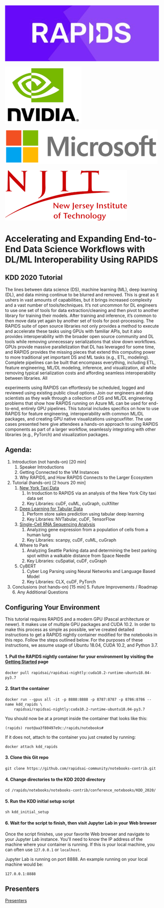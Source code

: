 ![RAPIDS](img/rapids_logo.png)

<p float="left">
  <img src="./img/nvidia_logo.jpg" width="250" /><br/><br/>
  <img src="./img/microsoft_logo.png" width="500" /><br/><br/>
  <img src="./img/njit_logo.png" width=400" />
</p>

# Accelerating and Expanding End-to-End Data Science Workflows with DL/ML Interoperability Using RAPIDS

## KDD 2020 Tutorial
The lines between data science (DS), machine learning (ML), deep learning (DL), and data mining continue to be blurred and removed. This is great as it ushers in vast amounts of capabilities, but it brings increased complexity and a vast number of tools/techniques. It’s not uncommon for DL engineers to use one set of tools for data extraction/cleaning and then pivot to another library for training their models. After training and inference, it’s common to then move data yet again by another set of tools for post-processing. The ​RAPIDS​ suite of open source libraries not only provides a method to execute and accelerate these tasks using GPUs with familiar APIs, but it also provides interoperability with the broader open source community and DL tools while removing unnecessary serializations that slow down workflows. GPUs provide massive parallelization that DL has leveraged for some time, and RAPIDS provides the missing pieces that extend this computing power to more traditional yet important DS and ML tasks (e.g., ETL, modeling). Complete pipelines can be built that encompass everything, including ETL, feature engineering, ML/DL modeling, inference, and visualization, all while removing typical serialization costs and affording seamless interoperability between libraries. All

experiments using RAPIDS can effortlessly be scheduled, logged and reviewed using existing public cloud options.
Join our engineers and data scientists as they walk through a collection of DS and ML/DL engineering problems that show how RAPIDS running on Azure ML can be used for end-to-end, entirely GPU pipelines. This tutorial includes specifics on how to use RAPIDS for feature engineering, interoperability with common ML/DL packages, and creating GPU native visualizations using ​cuxfilter​. The use cases presented here give attendees a hands-on approach to using RAPIDS components as part of a larger workflow, seamlessly integrating with other libraries (e.g., PyTorch) and visualization packages.

## Agenda:
1. Introduction (not hands-on) [20 min]
	1. Speaker Introductions
	2. Getting Connected to the VM Instances
	3. Why RAPIDS, and How RAPIDS Connects to the Larger Ecosystem
2. Tutorial (hands-on) [2 hours 20 min]
	1. [New York Taxi Data](./notebooks/Taxi/NYCTax.ipynb)
      	1. In troduction to RAPIDS via an analysis of the New York City taxi data set
      	2. Key Libraries: cuDF, cuML, cuGraph, cuXfilter​
	2. [Deep Learning for Tabular Data](nvtabular/rossmann-store-sales-example.ipynb)
		1. Perform store sales prediction using tabular deep learning​
		2. Key Libraries: NVTabular, cuDF, TensorFlow​
	3. [Single-Cell RNA Sequencing Analysis](notebooks/Lungs/hlca_lung_gpu_analysis.ipynb)
		1. Analyzing gene expression from a population of cells from a human lung​
		2. Key Libraries: scanpy, cuDF, cuML, cuGraph​
	4. Where to Park​
		1. Analyzing Seattle Parking data and determining the best parking spot within a walkable distance from Space Needle​
		2. Key Libraries: cuSpatial, cuDF, cuGraph​
    5. CyBERT
       1. Cyber Log Parsing using Neural Networks and Language Based Model​
       2. Key Libraries: CLX, cuDF, PyTorch​
3. Conclusions (not hands-on) [15 min]
	5. Future Improvements / Roadmap
	6. Any Additional Questions

## Configuring Your Environment
This tutorial requires RAPIDS and a modern GPU (Pascal architecture or newer). It makes use of multiple GPU packages and CUDA 10.2. In order to make this process as simple as possible, we've created detailed instructions to get a RAPIDS nightly container modified for the notebooks in this repo. Follow the steps outlined below. For the purposes of these instructions, we assume usage of Ubuntu 18.04, CUDA 10.2, and Python 3.7.

#### 1. Pull the RAPIDS nightly container for your environment by visiting the [Getting Started](https://rapids.ai/start.html) page

```
docker pull rapidsai/rapidsai-nightly:cuda10.2-runtime-ubuntu18.04-py3.7
```

#### 2. Start the container

```
docker run --gpus all -it -p 8888:8888 -p 8787:8787 -p 8786:8786 --name kdd_rapids \
	rapidsai/rapidsai-nightly:cuda10.2-runtime-ubuntu18.04-py3.7
```

You should now be at a prompt inside the container that looks like this:

```
(rapids) root@aa3f80497e9c:/rapids/notebooks#
```

If it does not, attach to the container you just created by running:

```
docker attach kdd_rapids
```

#### 3. Clone this Git repo

```
git clone https://github.com/rapidsai-community/notebooks-contrib.git
```

#### 4. Change directories to the KDD 2020 directory

```
cd /rapids/notebooks/notebooks-contrib/conference_notebooks/KDD_2020/
```

#### 5. Run the KDD initial setup script

```
sh kdd_initial_setup
```

#### 6. Wait for the script to finish, then visit Jupyter Lab in your Web browser

Once the script finishes, use your favorite Web browser and navigate to your Jupyter Lab instance. You'll need to know the IP address of the machine where your container is running. If this is your local machine, you can often use `127.0.0.1` or `localhost`.

Jupyter Lab is running on port 8888. An example running on your local machine would be:

```
127.0.0.1:8888
```

## Presenters

[Presenters](Presenters.md)